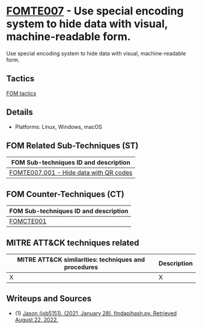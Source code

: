 # [FOMTE007](https://github.com/blue101010/FOM/blob/main/techniques/FOMTE007.md) - Use special encoding system to hide data with visual, machine-readable form.

Use special encoding system to hide data with visual, machine-readable form.

## Tactics

[FOM tactics](https://github.com/blue101010/FOM/blob/main/tactics/tactics.md)

## Details

- Platforms: Linux, Windows, macOS

## FOM Related Sub-Techniques (ST)

| FOM Sub-techniques ID and description  |
| --------------------------------------- |
| [FOMTE007.001 - Hide data with QR codes ](https://github.com/blue101010/FOM/blob/main/techniques/FOMTE007.001.md)   |

## FOM Counter-Techniques (CT)

| FOM Sub-techniques ID  and description  |
| --------------------------------------- |
| [FOMCTE001](https://github.com/blue101010/FOM/blob/main/countertechniques/FOMCTE001.md)   |

## MITRE ATT&CK techniques related

|  MITRE ATT&CK similarities: techniques and procedures |       Description               |
| --------------------------------------------------- | ----------------------------------|
| X  | X |

## Writeups and Sources

- (1) [Jason (jxb5151). (2021, January 28). findapihash.py. Retrieved August 22, 2022.](https://github.com/MITRECND/malchive/blob/main/malchive/utilities/findapihash.py)

